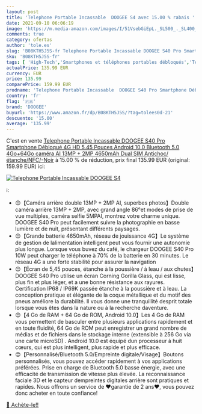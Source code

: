 ```yaml
---
layout: post
title: 'Telephone Portable Incassable  DOOGEE S4 avec 15.00 % rabais '
date: 2021-09-10 06:06:19
image: 'https://m.media-amazon.com/images/I/51VsebGiEpL._SL500_._SL400_.jpg'
comments: true
category: ofertas
author: 'tole.es'
slug: 'B08KTH5J5S-fr Telephone Portable Incassable DOOGEE S40 Pro Smartphone...'
sku: 'B08KTH5J5S-fr'
tags: [ 'High-Tech','Smartphones et téléphones portables débloqués','Téléphones portables et accessoires','doogee', ]
actualPrice: 135.99 EUR
currency: EUR
price: 135.99
comparePrice: 159.99 EUR
prodname: 'Telephone Portable Incassable  DOOGEE S40 Pro Smartphone Débloqué 4G  HD 5.45 Pouces  Android 10.0  Bluetooth 5.0  4Go+64Go  caméra AI 13MP + 2MP  4650mAh  Dual SIM Antichoc/étanche/NFC/-Noir'
country: 'fr'
flag: '🇫🇷'
brand: 'DOOGEE'
buyurl: 'https://www.amazon.fr/dp/B08KTH5J5S/?tag=tolees0d-21'
descuento: '15.00'
average: '135.99'
---
```


C'est en vente [Telephone Portable Incassable  DOOGEE S40 Pro Smartphone Débloqué 4G  HD 5.45 Pouces  Android 10.0  Bluetooth 5.0  4Go+64Go  caméra AI 13MP + 2MP  4650mAh  Dual SIM Antichoc/étanche/NFC/-Noir](https://www.amazon.fr/dp/B08KTH5J5S/?tag=tolees0d-21)  à  15.00 % de réduction, prix final  135.99 EUR (original: 159.99 EUR) ici:

[![Telephone Portable Incassable  DOOGEE S4](https://m.media-amazon.com/images/I/51VsebGiEpL._SL500_._SL400_.jpg)](https://www.amazon.fr/dp/B08KTH5J5S/?tag=tolees0d-21)

ℹ️:

- 😊【Caméra arrière double 13MP + 2MP AI, superbes photos】Double caméra arrière 13MP + 2MP, avec grand angle 86°et modes de prise de vue multiples, caméra selfie 5MPAI, montrez votre charme unique. DOOGEE S40 Pro peut facilement suivre la photographie en basse lumière et de nuit, présentant différents paysages.
- 😊【Grande batterie 4650mAh, réseau de jouissance 4G】Le système de gestion de lalimentation intelligent peut vous fournir une autonomie plus longue. Lorsque vous buvez du café, le chargeur DOOGEE S40 Pro 10W peut charger le téléphone à 70% de la batterie en 30 minutes. Le réseau 4G a une forte stabilité pour assurer la navigation
- 😊【Écran de 5,45 pouces, étanche à la poussière / à leau / aux chutes】DOOGEE S40 Pro utilise un écran Corning Gorilla Glass, qui est lisse, plus fin et plus léger, et a une bonne résistance aux rayures. Certification IP68 / IP69K passée étanche à la poussière et à leau. La conception pratique et élégante de la coque métallique et du motif des pneus améliore la durabilité. Il vous donne une tranquillité desprit totale lorsque vous êtes dans la nature ou à la recherche daventure.
- 😊【4 Go de RAM + 64 Go de ROM, Android 10.0】Les 4 Go de RAM vous permettent de basculer entre plusieurs applications rapidement et en toute fluidité, 64 Go de ROM peut enregistrer un grand nombre de médias et de fichiers dans le stockage interne (extensible à 256 Go via une carte microSD) . Android 10.0 est équipé dun processeur à huit cœurs, qui est plus intelligent, plus rapide et plus efficace.
- 😊【Personnalisé/Bluetooth 5.0/Empreinte digitale/Visage】Boutons personnalisés, vous pouvez accéder rapidement à vos applications préférées. Prise en charge de Bluetooth 5.0 basse énergie, avec une efficacité de transmission de vitesse plus élevée. La reconnaissance faciale 3D et le capteur dempreintes digitales arrière sont pratiques et rapides. Nous offrons un service de ❤garantie de 2 ans❤, vous pouvez donc acheter en toute confiance!

[🛒 Achète-le!!](https://www.amazon.fr/dp/B08KTH5J5S/?tag=tolees0d-21)
